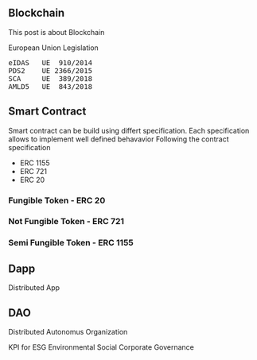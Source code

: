 Blockchain
---

This post is about Blockchain


European Union Legislation

<pre>
eIDAS   UE  910/2014
PDS2    UE 2366/2015
SCA     UE  389/2018
AMLD5   UE  843/2018
</pre>

## Smart Contract
Smart contract can be build using differt specification. Each specification allows to implement well defined behavavior
Following the contract specification

- ERC 1155
- ERC 721
- ERC 20

### Fungible Token - ERC 20 

### Not Fungible Token - ERC 721

### Semi Fungible Token - ERC 1155



## Dapp
Distributed App

## DAO
Distributed Autonomus Organization

KPI for ESG Environmental Social Corporate Governance

